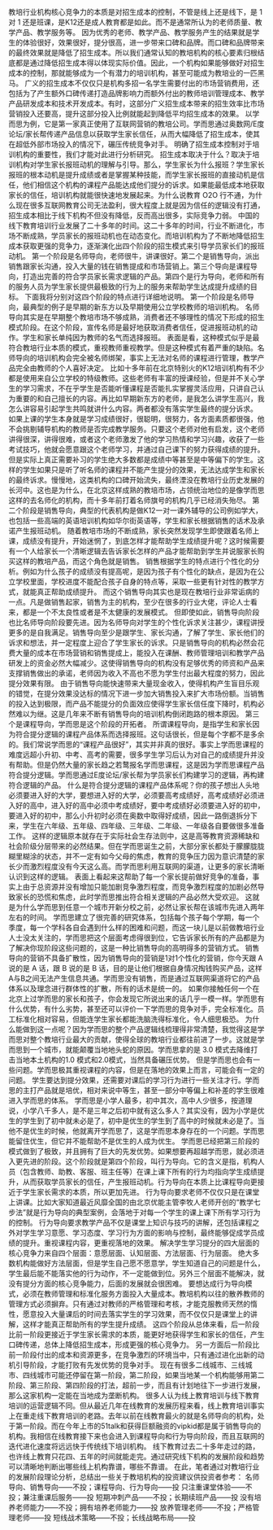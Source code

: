 
教培行业机构核心竞争力的本质是对招生成本的控制，不管是线上还是线下，是 1 对 1 还是班课，是K12还是成人教育都是如此。而不是通常所认为的老师质量、教学产品、教学服务等。
因为优秀的老师、教学产品、教学服务产生的结果就是学生的体验很好，效果很好，提分很高，进一步带来口碑和品牌。而口碑和品牌带来的最终效果就是降低了招生成本。所以我们通常认知的教培机构的核心要素归根结底都是通过降低招生成本得以体现实际价值。因此，一个机构如果能够做好对招生成本的控制，那就能够成为一个有潜力的培训机构，甚至可能成为教培业的一匹黑马。
广义的招生成本不仅仅只是机构多招一名学生需要付出的市场营销费用，还包括为了产生额外口碑传递打造品牌影响力而额外付出的教师培训管理成本、教学产品研发成本和技术开发成本。有时，这部分广义招生成本带来的招生效率比市场营销投入还要高，提升这部分投入比例就能起到降低平均招生成本的效果。
以学而思为例，它是第一家真正使用了互联网营销的教培公司。学而思通过奥数网/E度论坛/家长帮传递产品信息以获取学生家长信任，从而大幅降低了招生成本，使其在超低外部市场投入的情况下，碾压传统竞争对手。
明确了招生成本控制对于培训机构的重要性，我们才能对此进行分析研究。
招生成本取决于什么？取决于培训机构对学生家长报班动机的理解与引导。那么，学生家长为什么报班？学生家长报班的根本动机是提升成绩或者是掌握某种技能，而学生家长报班的直接动机是信任，他们相信这个机构的课程产品能达成他们提分的诉求。如果能最低成本地获取家长的信任，培训机构就能很快速地发展起来。为什么说教育 O2O 行不通，为什么现在很多互联网教育公司无法盈利，很大程度上就是因为信任的逻辑没有打通，招生成本相比于线下机构不但没有降低，反而高出很多，实际竞争力弱。
中国的线下教育培训行业发展了二十多年的时间。这二十多年的时间，行业不断进化，市场不断成熟，学员家长的报班动机也在动态变化。而培训机构为了不断地降低招生成本获取更强的竞争力，逐渐演化出四个阶段的招生模式来引导学员家长们的报班动机。
第一个阶段是名师导向，老师很牛，讲课很好。第二个是销售导向，派出销售跟家长沟通，投入大量的钱在销售提成和市场营销上。第三个导向是课程导向，打造出完善的符合学员家长需求逻辑的产品。第四个是行为导向，老师和所有的服务人员为学生家长提供最极致的行为上的服务来帮助学生达成提升成绩的目标。
下面我将分别对这四个阶段的特点进行详细地说明。
第一个阶段是名师导向，最典型的例子是早期的新东方以及早期使用公立学校教师的培训机构。
名师导向其实是在早期整个教培市场不够成熟，消费者还不够理性的情况下形成的招生模式阶段。在这个阶段，宣传名师是最好地获取消费者信任，促进报班动机的动作。学生和家长单纯因为教师的名气而选择报班。
表面是看，这种模式似乎是最符合教培行业本质的模式，重视教师重视教学。但是这种模式有着严重的缺陷。名师导向的培训机构会完全被名师绑架，事实上无法对名师的课程进行管理，教学产品完全由教师的个人喜好决定。
比如十多年前在北京特别火的K12培训机构有不少都是使用来自公立学校的特级教师。这些老师有丰富的授课经验，但是并不关心学生的学习需求，不在乎学生是否能听懂课程是否能扎实掌握灵活应用，只讲自己认为重要的和自己擅长的内容。再比如早期新东方的老师，是我怎么讲学生高兴，我怎么讲容易引起学生共鸣就讲什么内容。两者都没有落实学生最终的提分诉求。
如果上课的学生本身就是学习成绩很好，很聪明，很努力，各方面素质都很强，他不会挑剔辅导机构的教师是否完成教学服务。只要这个老师对他有启发，这个老师讲得很深，讲得很难，或者这个老师激发了他的学习热情和学习兴趣，收获了一些考试技巧，他就会愿意跟这个老师学习，并通过自己课下的努力获得成绩的提升。
但是实际上真正需要补习的学生绝大多数都是成绩中等甚至是中等偏下的学生。这样的学生如果只是听了听名师的课程并不能产生提分的效果，无法达成学生和家长的最终诉求。慢慢地，这类机构的口碑开始流失，最终湮没在教培行业历史发展的长河中。这也是为什么，在北京这样成熟的教培市场，占领统治地位的是像学而思这样的去名师化的机构，而十多年前打着名师旗号的机构几乎已经消失殆尽。
第二个阶段是销售导向，典型的代表机构是做K12一对一课外辅导的公司例如学大，也包括一些高端的英语培训机构如华尔街英语等，学生和家长根据销售的话术及承诺产生报班动机。
随着教培市场的不断成熟，家长突然发现学生即使跟着名师上课，成绩没有提升，开始迷惘了，到底怎样才能帮助学生成绩提升呢？这时候需要有一个人给家长一个清晰逻辑去告诉家长怎样的产品才能帮助到学生并说服家长购买这样的教培产品，而这个角色就是销售。
销售根据学生的特点进行个性化的分析。例如为什么孩子的成绩没有提高呢，是因为孩子有个性化的缺点，是因为在公立学校里面，学校进度不能配合孩子自身的特点等，采取一些更有针对性的教学方式，就能真正帮助成绩提升。
而这个销售导向其实也是现在教培行业非常诟病的一点。凡是做销售起家，销售为主的机构，至少在很多的行业大佬，评论人士看来，都是一个不太良性或者是不太健康的发展模式。
但即使如此，销售导向阶段也比名师导向阶段要先进。因为名师导向对学生的个性化诉求关注甚少，课程讲授更多的是自我满足。销售导向至少是跟学生、家长沟通，了解了学生、家长他们的诉求和想法，并一定程度上迎合了学生家长的诉求。只是销售导向的机构必然会花费大量的成本在市场营销和销售提成上，能投入在课酬、教师管理培训和教学产品研发上的资金必然大幅减少。这使得销售导向的机构没有足够优秀的师资和产品来支撑销售做出的承诺，老师因为收入不高也不愿为学生付出最大程度的努力，因此提分效果有限。
由于销售导向能快速带来大量现金收入，使得机构产生盲目乐观的错觉，在提分效果没达标的情况下进一步加大销售投入来扩大市场份额。当销售的投入达到极限，而产品不能提分的负面效应使得学生家长信任度下降时，机构必然难以为继。这是几年来不断有销售导向的培训机构倒闭跑路的根本原因。
第三个是课程导向，学而思是这个阶段的开拓者。
所谓课程导向，是指学生和家长因为符合提分逻辑的课程产品体系而选择报班。这句话很长，但是每个字都不是多余的。我们常说学而思的“课程产品很好”，其实并非真的很好。事实上学而思课程的难度远超小升初、中考、高考的需要，很多学生学习后认为对自己的成绩提升并没有帮助。但是仍然大量的家长趋之若鹜报名学而思课程，这是因为学而思课程产品符合提分逻辑。学而思通过E度论坛/家长帮为学员家长们构建学习的逻辑，再构建符合逻辑的产品。
什么是符合提分逻辑的课程产品体系呢？你的孩子想出人头地必须要进入好的大学，要想进入好的大学，必须要高考成绩好，高考成绩好必须进入好的高中，进入好的高中必须中考成绩好，要中考成绩好必须要进入好的初中，要进入好的初中，那么小升初时必须在奥数中取得好成绩，因此一路倒退拆分下来，学生在六年级、五年级、四年级、三年级、二年级、一年级各自要做很多准备工作。
这样的逻辑原本就存在于实际社会生存法则中，这是高等教育资源稀缺和社会阶级分层带来的必然结果。但在学而思诞生之前，大部分家长都处于朦朦胧胧糊里糊涂的状态，并不一定有如今父母的焦虑，教育的竞争压力因为意识清楚的家长少而激烈程度没有今天这么高。而学而思利用互联网的渠道，让更多的家长清晰认识到这样的逻辑。
表面上看起来这帮助了每一个家长提前做好竞争的准备，事实上由于总资源并没有增加只能加剧竞争激烈程度，而竞争激烈程度的加剧必然导致家长的恐慌和焦虑，此时学而思推出符合相关逻辑的产品必然大受欢迎。
这就是为什么学而思到任意一个城市开新分校之前，必然让家长帮在该城市先进入两年左右的时间。
学而思建立了很完善的研究体系，包括每个孩子每个学期，每一个季度，每一个学科各自会遇到什么样的困难和问题，而这一块儿是以前做教培行业人士没太关注的，学而思把这个层面考虑得很到位，它告诉家长所有的产品都是为了解决你现阶段这些问题的，这是一种比销售导向的高明得多的营销方式。
销售导向的营销不具备扩散性，因为销售导向的营销是1对1个性化的营销，你今天跟 A说的是 A 话，跟 B 说的是 B 话，目的是让他们根据自身情况掏钱购买产品，这样A与B之间无法产生信息共通。学而思没有销售，而是通过互联网渠道将它的产品体系以及理念进行群体性的扩散，所有的话术是统一的。
如果你接触任何一个在北京上过学而思的家长和孩子，你会发现它所说出来的话几乎一模一样。学而思有什么优势，有什么劣势，甚至还可以评价一下学而思的竞争对手，完全标准化。员工标准化相对容易，但能连学生家长都能洗脑洗得标准化，令人细思极恐。
为什么能做到这一点呢？因为学而思的整个产品逻辑线梳理得非常清楚，我觉得这是学而思对整个教培行业最大的贡献，使得全球的教培行业都往前进了一步。这就是学而思到一个城市，就能颠覆当地地头蛇的原因。学而思拿的是 3.0 模式去降维打击当地本土机构的1.0 模式和2.0模式，当然具备碾压优势。
但是学而思也会有一些问题。学而思极其重视课程的内容，但是在落地的效果上而言，可能会有一定的问题。
学生要达到提分效果，还需要对课后的学习行为进行一些关注才行。学而思的主打产品就是培优，相对来说中等生，甚至一部分中等偏上和补差的学生很难进入学而思的体系。
学而思是小学人最多，初中其次，高中人少很多，按道理说，小学八千多人，是不是三年之后初中就有这么多人？其实没有，因为小学是优生的学生到了初中就未必是了，初中是优生的学生到了高中的时候就未必是了。当他不是优生的时候，他就离开学而思了，这是学而思本身存在的一个问题。学而思能留住优生，但它并不能帮助不是优生的人成为优生。
学而思已经把第三阶段的模式做到了极致，并且拥有了巨大的先发优势。如果想要再超越学而思，就必须进入更先进的阶段。这个阶段就是第四个阶段，叫行为导向。它的含义是指，机构人员（包含教师、助教、客服、班主任等）在课上课下所有的行为均指向学生成绩提升，从而获取学员家长的信任，产生报班动机。行为导向在本质上比课程导向更接近于学生家长需求的本质，所以更加先进。
行为导向要求老师不仅仅只是在课堂上讲课。比如大家知道最近风靡全国的由北京优能主管李牧人老师开创的“教学七步法”就是行为导向的典型案例，会落地于对每一个学生的课上课下所有学习行为的控制。
行为导向要求教学产品不仅是课堂上知识与技巧的讲解，还包括课程之外对学生学习意愿、学习态度、学习行为方面的影响与控制，最终能够促成学员成绩的提升。重视课程内容，更重视落地的效果。
解决学生学习提分的四大层面的核心竞争力来自四个层面：意愿层面、认知层面、方法层面、行为层面。
绝大多数机构能做好方法层面，但是学生自己愿不愿意学，学生知道自己的问题是什么，学生最后能不能落实他的行为动作，不一定能做到位。另外三个层面不能解决，就没有提分方面的核心竞争能力，后面的发展就会很困难。
要想达成行为导向模式，必须在教师管理和标准化服务方面投入大量成本。教培机构以往的散养教师的管理方式必须摒弃。只有通过对教师的严格管理和考核，才能克服教师天然的惰性，愿意投入大量课后的时间去落实学生的学习效果，而不仅仅只是课堂上的讲解，这样才能真正帮助所有的学生提升成绩。
这四个阶段从总体来看，后一阶段比前一阶段更接近于学生家长需求的本质，能更好地获得学生和家长的信任，产生口碑传递，总体上降低招生成本，形成更强的核心竞争力。
另一方面后一阶段比前一阶段付出的成本和资源更多，在竞争激烈的环境当中，只有通过进化出新的动机引导阶段，才能打败有先发优势的竞争对手。
现在有很多二线城市、三线城市、四线城市可能还停留在第一阶段，第二阶段，如果当地某一个机构能够用第二阶段、第三阶段、第四阶段的打法，超前一步，而且有计划地往下一步进行发展，那么这家机构一定能在当地成为垄断机构。
很多人认为线上教育培训与线下教育培训的运营逻辑不同。但从最近几年在线教育的发展历程来看，线上教育培训事实上在重走线下教育培训的老路。去年以前在线教育最火的就是名师导向的机构，处于第一阶段。而在今年上市的51talk和获得巨额融资的vipkid都是属于销售导向的机构。我相信在线教育接下来也会进入到课程导向和行为导向阶段，而且互联网的迭代进化速度将远远快于传统线下培训机构。
线下教育过去二十多年走过的路，也许线上教育只花四、五年的时间就能走完。通过研究线下机构的发展阶段和趋势可以清晰地判断出哪些线上机构靠谱，哪些不靠谱。
在此，笔者通过对教培行业的发展阶段理论分析，总结出一些关于教培机构的投资建议供投资者参考：
名师导向、销售导向——不投；课程导向、行为导向——投
只注重课堂体验——不投；兼注重课后服务——投
短期冲刺产品——不投；长期续班产品——投
没有培养老师能力——不投；拥有培养老师能力——投
放养管理老师——不投；严格管理老师——投
短线战术策略——不投；长线战略布局——投
